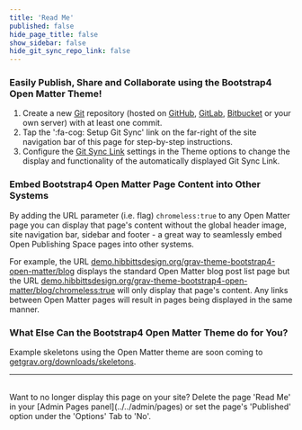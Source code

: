 ```yaml
---
title: 'Read Me'
published: false
hide_page_title: false
show_sidebar: false
hide_git_sync_repo_link: false
---
```


### Easily Publish, Share and Collaborate using the Bootstrap4 Open Matter Theme!  

1. Create a new [Git](https://git-scm.com/) repository (hosted on [GitHub](https://github.com/), [GitLab](https://about.gitlab.com/), [Bitbucket](https://bitbucket.org/) or your own server) with at least one commit.
2. Tap the ':fa-cog: Setup Git Sync' link on the far-right of the site navigation bar of this page for step-by-step instructions.
3. Configure the [Git Sync Link](../../admin/themes/mytheme) settings in the Theme options to change the display and functionality of the automatically displayed Git Sync Link.

### Embed Bootstrap4 Open Matter Page Content into Other Systems

By adding the URL parameter (i.e. flag) `chromeless:true` to any Open Matter page you can display that page's content without the global header image, site navigation bar, sidebar and footer - a great way to seamlessly embed Open Publishing Space pages into other systems.  

For example, the URL [demo.hibbittsdesign.org/grav-theme-bootstrap4-open-matter/blog](http://demo.hibbittsdesign.org/grav-theme-bootstrap4-open-matter/blog) displays the standard Open Matter blog post list page but the URL [demo.hibbittsdesign.org/grav-theme-bootstrap4-open-matter/blog/chromeless:true](http://demo.hibbittsdesign.org/grav-theme-bootstrap4-open-matter/blog/chromeless:true) will only display that page's content. Any links between Open Matter pages will result in pages being displayed in the same manner.

### What Else Can the Bootstrap4 Open Matter Theme do for You? ##
Example skeletons using the Open Matter theme are soon coming to [getgrav.org/downloads/skeletons](https://getgrav.org/downloads/skeletons).

<hr>
<br>
Want to no longer display this page on your site?  
Delete the page 'Read Me' in your [Admin Pages panel](../../admin/pages) or set the page's 'Published' option under the 'Options' Tab to 'No'.
